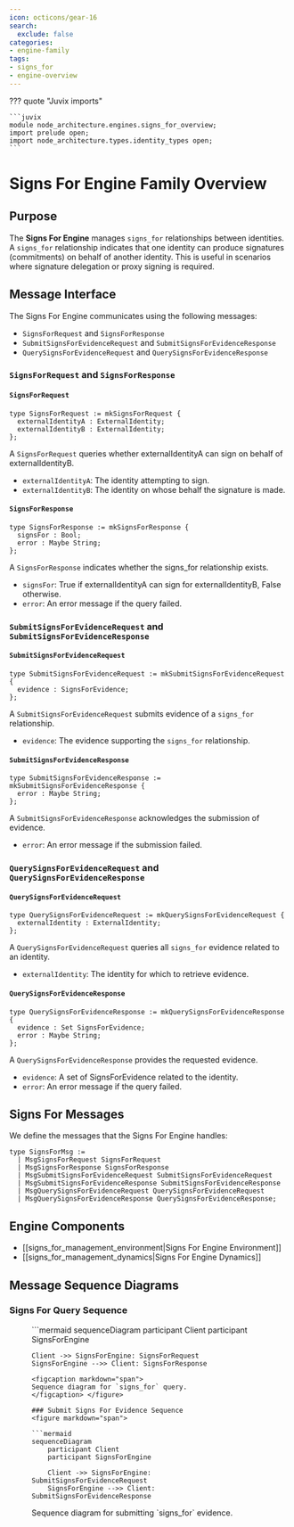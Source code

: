 ```yaml
---
icon: octicons/gear-16
search:
  exclude: false
categories:
- engine-family
tags:
- signs_for
- engine-overview
---
```


??? quote "Juvix imports"

    ```juvix
    module node_architecture.engines.signs_for_overview;
    import prelude open;
    import node_architecture.types.identity_types open;
    ```
    
# Signs For Engine Family Overview

## Purpose

The **Signs For Engine** manages `signs_for` relationships between identities. A `signs_for` relationship indicates that one identity can produce signatures (commitments) on behalf of another identity. This is useful in scenarios where signature delegation or proxy signing is required.

## Message Interface

The Signs For Engine communicates using the following messages:

- `SignsForRequest` and `SignsForResponse`
- `SubmitSignsForEvidenceRequest` and `SubmitSignsForEvidenceResponse`
- `QuerySignsForEvidenceRequest` and `QuerySignsForEvidenceResponse`

### `SignsForRequest` and `SignsForResponse`

#### `SignsForRequest`

```juvix
type SignsForRequest := mkSignsForRequest {
  externalIdentityA : ExternalIdentity;
  externalIdentityB : ExternalIdentity;
};
```

A `SignsForRequest` queries whether externalIdentityA can sign on behalf of externalIdentityB.

- `externalIdentityA`: The identity attempting to sign.
- `externalIdentityB`: The identity on whose behalf the signature is made.

#### `SignsForResponse`

```juvix
type SignsForResponse := mkSignsForResponse {
  signsFor : Bool;
  error : Maybe String;
};
```

A `SignsForResponse` indicates whether the signs_for relationship exists.

- `signsFor`: True if externalIdentityA can sign for externalIdentityB, False otherwise.
- `error`: An error message if the query failed.

### `SubmitSignsForEvidenceRequest` and `SubmitSignsForEvidenceResponse`

#### `SubmitSignsForEvidenceRequest`

```juvix
type SubmitSignsForEvidenceRequest := mkSubmitSignsForEvidenceRequest {
  evidence : SignsForEvidence;
};
```

A `SubmitSignsForEvidenceRequest` submits evidence of a `signs_for` relationship.

- `evidence`: The evidence supporting the `signs_for` relationship.

#### `SubmitSignsForEvidenceResponse`

```juvix
type SubmitSignsForEvidenceResponse := mkSubmitSignsForEvidenceResponse {
  error : Maybe String;
};
```

A `SubmitSignsForEvidenceResponse` acknowledges the submission of evidence.

- `error`: An error message if the submission failed.

### `QuerySignsForEvidenceRequest` and `QuerySignsForEvidenceResponse`

#### `QuerySignsForEvidenceRequest`

```juvix
type QuerySignsForEvidenceRequest := mkQuerySignsForEvidenceRequest {
  externalIdentity : ExternalIdentity;
};
```

A `QuerySignsForEvidenceRequest` queries all `signs_for` evidence related to an identity.

- `externalIdentity`: The identity for which to retrieve evidence.

#### `QuerySignsForEvidenceResponse`

```juvix
type QuerySignsForEvidenceResponse := mkQuerySignsForEvidenceResponse {
  evidence : Set SignsForEvidence;
  error : Maybe String;
};
```

A `QuerySignsForEvidenceResponse` provides the requested evidence.

- `evidence`: A set of SignsForEvidence related to the identity.
- `error`: An error message if the query failed.

## Signs For Messages

We define the messages that the Signs For Engine handles:

```juvix
type SignsForMsg :=
  | MsgSignsForRequest SignsForRequest
  | MsgSignsForResponse SignsForResponse
  | MsgSubmitSignsForEvidenceRequest SubmitSignsForEvidenceRequest
  | MsgSubmitSignsForEvidenceResponse SubmitSignsForEvidenceResponse
  | MsgQuerySignsForEvidenceRequest QuerySignsForEvidenceRequest
  | MsgQuerySignsForEvidenceResponse QuerySignsForEvidenceResponse;
```

## Engine Components

- [[signs_for_management_environment|Signs For Engine Environment]]
- [[signs_for_management_dynamics|Signs For Engine Dynamics]]

## Message Sequence Diagrams

### Signs For Query Sequence

<figure markdown="span">
```mermaid
sequenceDiagram
    participant Client
    participant SignsForEngine

    Client ->> SignsForEngine: SignsForRequest
    SignsForEngine -->> Client: SignsForResponse
```
<figcaption markdown="span">
Sequence diagram for `signs_for` query.
</figcaption> </figure>

### Submit Signs For Evidence Sequence
<figure markdown="span">

```mermaid
sequenceDiagram
    participant Client
    participant SignsForEngine

    Client ->> SignsForEngine: SubmitSignsForEvidenceRequest
    SignsForEngine -->> Client: SubmitSignsForEvidenceResponse
```
<figcaption markdown="span">
Sequence diagram for submitting `signs_for` evidence.
</figcaption> </figure>
